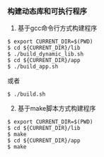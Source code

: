 ### 构建动态库和可执行程序

1. 基于gcc命令行方式构建程序
```
$ export CURRENT_DIR=$(PWD)
$ cd ${CURRENT_DIR}/lib
$ ./build_dynamic_lib.sh
$ cd ${CURRENT_DIR}/app
$ ./build_app.sh
```
或者
```
$ ./build.sh
```

2. 基于make脚本方式构建程序
```
$ export CURRENT_DIR=$(PWD)
$ cd ${CURRENT_DIR}/lib
$ make
$ cd ${CURRENT_DIR}/app
$ make
```
